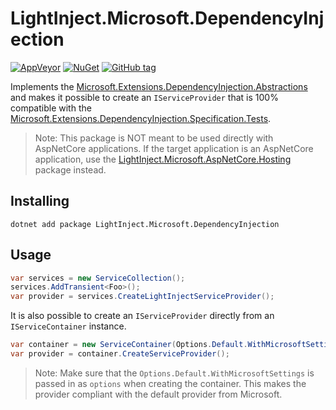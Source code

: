 # LightInject.Microsoft.DependencyInjection
[![AppVeyor](https://img.shields.io/appveyor/ci/gruntjs/grunt.svg?maxAge=2592000)](https://ci.appveyor.com/project/seesharper/lightinject-microsoft-dependencyinjection)
[![NuGet](https://img.shields.io/nuget/v/LightInject.Microsoft.DependencyInjection.svg?maxAge=2592000)]()
[![GitHub tag](https://img.shields.io/github/tag/seesharper/LightInject.Microsoft.DependencyInjection.svg?maxAge=2592000)]()

Implements the [Microsoft.Extensions.DependencyInjection.Abstractions](https://www.nuget.org/packages/Microsoft.Extensions.DependencyInjection.Abstractions/) and makes it possible to create an `IServiceProvider` that is 100% compatible with the [Microsoft.Extensions.DependencyInjection.Specification.Tests](https://www.nuget.org/packages/Microsoft.Extensions.DependencyInjection.Specification.Tests). 

> Note: This package is NOT meant to be used directly with AspNetCore applications. If the target application is an AspNetCore application, use the [LightInject.Microsoft.AspNetCore.Hosting](https://www.nuget.org/packages/LightInject.Microsoft.AspNetCore.Hosting/) package instead. 

## Installing

```shell
dotnet add package LightInject.Microsoft.DependencyInjection
```

## Usage
```c#
var services = new ServiceCollection();
services.AddTransient<Foo>();
var provider = services.CreateLightInjectServiceProvider();
```

It is also possible to create an `IServiceProvider` directly from an `IServiceContainer` instance.

```c#
var container = new ServiceContainer(Options.Default.WithMicrosoftSettings);
var provider = container.CreateServiceProvider();
```

> Note: Make sure that the `Options.Default.WithMicrosoftSettings` is passed in as `options` when creating the container. This makes the provider compliant with the default provider from Microsoft. 

